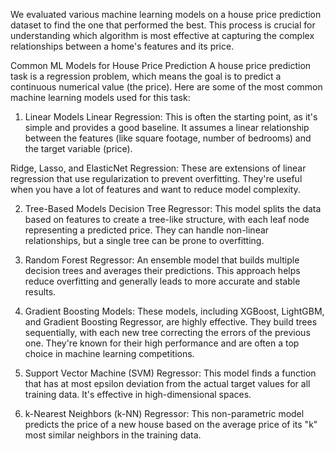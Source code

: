 We evaluated various machine learning models on a house price prediction dataset to find the one that performed the best. This process is crucial for understanding which algorithm is most effective at capturing the complex relationships between a home's features and its price.

Common ML Models for House Price Prediction
A house price prediction task is a regression problem, which means the goal is to predict a continuous numerical value (the price). Here are some of the most common machine learning models used for this task:

1. Linear Models
Linear Regression: This is often the starting point, as it's simple and provides a good baseline. It assumes a linear relationship between the features (like square footage, number of bedrooms) and the target variable (price).

Ridge, Lasso, and ElasticNet Regression: These are extensions of linear regression that use regularization to prevent overfitting. They're useful when you have a lot of features and want to reduce model complexity.

2. Tree-Based Models
Decision Tree Regressor: This model splits the data based on features to create a tree-like structure, with each leaf node representing a predicted price. They can handle non-linear relationships, but a single tree can be prone to overfitting.

3. Random Forest Regressor: An ensemble model that builds multiple decision trees and averages their predictions. This approach helps reduce overfitting and generally leads to more accurate and stable results.

4. Gradient Boosting Models: These models, including XGBoost, LightGBM, and Gradient Boosting Regressor, are highly effective. They build trees sequentially, with each new tree correcting the errors of the previous one. They're known for their high performance and are often a top choice in machine learning competitions.


5. Support Vector Machine (SVM) Regressor: This model finds a function that has at most epsilon deviation from the actual target values for all training data. It's effective in high-dimensional spaces.

6. k-Nearest Neighbors (k-NN) Regressor: This non-parametric model predicts the price of a new house based on the average price of its "k" most similar neighbors in the training data.
<!---
Aizaz is a ✨ special ✨ repository because its `README.md` (this file) appears on your GitHub profile.
You can click the Preview link to take a look at your changes.
--->
